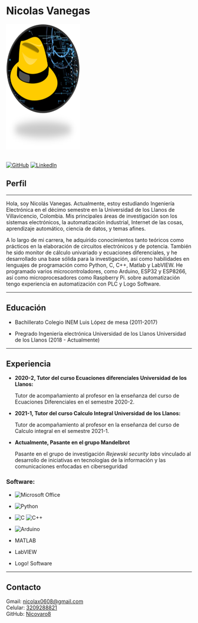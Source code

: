 #  Nicolas Vanegas


<!--![Image](Nicovaro.jpg "it's me") -->

<!-- No se puede dimensionar las imagenes en Markdown entonces se hace con HTML -->
<img src="Favicon1.png" width="200" height="340">

\
[![GitHub](https://img.shields.io/badge/github-%23121011.svg?style=for-the-badge&logo=github&logoColor=white)](https://github.com/Nicovaro8 "Github profile")
[![LinkedIn](https://img.shields.io/badge/linkedin-%230077B5.svg?style=for-the-badge&logo=linkedin&logoColor=white)](https://www.linkedin.com/in/nicolas-vanegas-ab492626a/ "Linkedin profile")

<link rel ="shortcut icon" type="image/png" href="Favicon1.png">

## Perfil

---


Hola, soy Nicolás Vanegas. Actualmente, estoy estudiando Ingeniería Electrónica en el décimo semestre en la Universidad de los Llanos de Villavicencio, Colombia. Mis principales áreas de investigación son los sistemas electrónicos, la automatización industrial, Internet de las cosas, aprendizaje automático, ciencia de datos, y temas afines. 

A lo largo de mi carrera, he adquirido conocimientos tanto teóricos como prácticos en la elaboración de circuitos electrónicos y de potencia. También he sido monitor de cálculo univariado y ecuaciones diferenciales, y he desarrollado una base sólida para la investigación, así como habilidades en lenguajes de programación como Python, C, C++, Matlab y LabVIEW. He programado varios microcontroladores, como Arduino, ESP32 y ESP8266, así como microprocesadores como Raspberry Pi. sobre automatización tengo experiencia en automatización con PLC y Logo Software.

---
## Educación

 - Bachillerato Colegio INEM Luis López de mesa (2011-2017)

 - Pregrado Ingeniería electrónica Universidad de los Llanos Universidad de los Llanos (2018 - Actualmente)

---
## Experiencia

 - **2020-2, Tutor del curso Ecuaciones diferenciales
Universidad de los Llanos:** 

   Tutor de acompañamiento al profesor en la enseñanza del curso de Ecuaciones Diferenciales en el semestre 2020-2.

- **2021-1, Tutor del curso Calculo Integral
Universidad de los Llanos:** 

   Tutor de acompañamiento al profesor en la enseñanza del curso de Calculo integral en el semestre 2021-1.

- **Actualmente, Pasante en el grupo Mandelbrot**

    Pasante en el grupo de investigación *Rejewski security labs* vinculado al desarrollo de iniciativas en tecnologías de la información y las comunicaciones enfocadas en ciberseguridad



### **Software:**
- ![Microsoft Office](https://img.shields.io/badge/Microsoft_Office-D83B01?style=for-the-badge&logo=microsoft-office&logoColor=white)  
- ![Python](https://img.shields.io/badge/python-3670A0?style=for-the-badge&logo=python&logoColor=ffdd54)
- 	![C](https://img.shields.io/badge/c-%2300599C.svg?style=for-the-badge&logo=c&logoColor=white) ![C++](https://img.shields.io/badge/c++-%2300599C.svg?style=for-the-badge&logo=c%2B%2B&logoColor=white)
- ![Arduino](https://img.shields.io/badge/-Arduino-00979D?style=for-the-badge&logo=Arduino&logoColor=white)

- MATLAB
- LabVIEW
- Logo! Software  

---
## Contacto


   Gmail:     [nicolax0608@gmail.com](https://mail.google.com/mail/u/0/#inbox?compose=GTvVlcSHwQhSMNSWGRtZZPRCvDwvpXVLrfSvKlpMCdsVbTFbmcDLslScMJLNCWGHHFhgtRQGZWVrS "mail") 
   \
   Celular:      [3209288821](https://api.whatsapp.com/send?phone=573209288821  "Telephone or Whatsapp")           
   GitHub:      [Nicovaro8](https://github.com/Nicovaro8 "Github profile")              
    
